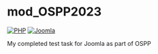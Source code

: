 # mod_OSPP2023

[![PHP](https://img.shields.io/badge/PHP-8.2-blueviolet)](https://www.php.net/)
[![Joomla](https://img.shields.io/badge/Joomla-5-orange)](https://www.joomla.org/)

My completed test task for Joomla as part of OSPP

